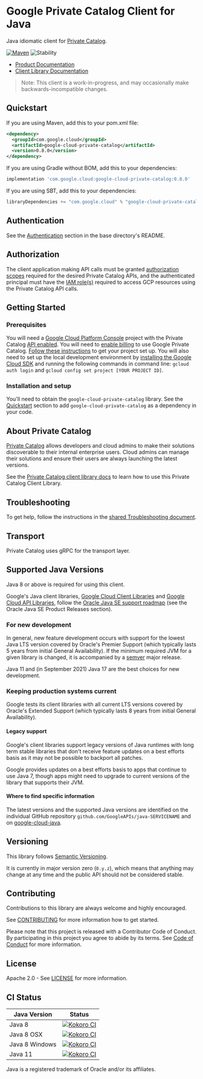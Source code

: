 # Google Private Catalog Client for Java

Java idiomatic client for [Private Catalog][product-docs].

[![Maven][maven-version-image]][maven-version-link]
![Stability][stability-image]

- [Product Documentation][product-docs]
- [Client Library Documentation][javadocs]

> Note: This client is a work-in-progress, and may occasionally
> make backwards-incompatible changes.


## Quickstart


If you are using Maven, add this to your pom.xml file:


```xml
<dependency>
  <groupId>com.google.cloud</groupId>
  <artifactId>google-cloud-private-catalog</artifactId>
  <version>0.8.0</version>
</dependency>
```

If you are using Gradle without BOM, add this to your dependencies:

```Groovy
implementation 'com.google.cloud:google-cloud-private-catalog:0.8.0'
```

If you are using SBT, add this to your dependencies:

```Scala
libraryDependencies += "com.google.cloud" % "google-cloud-private-catalog" % "0.8.0"
```

## Authentication

See the [Authentication][authentication] section in the base directory's README.

## Authorization

The client application making API calls must be granted [authorization scopes][auth-scopes] required for the desired Private Catalog APIs, and the authenticated principal must have the [IAM role(s)][predefined-iam-roles] required to access GCP resources using the Private Catalog API calls.

## Getting Started

### Prerequisites

You will need a [Google Cloud Platform Console][developer-console] project with the Private Catalog [API enabled][enable-api].
You will need to [enable billing][enable-billing] to use Google Private Catalog.
[Follow these instructions][create-project] to get your project set up. You will also need to set up the local development environment by
[installing the Google Cloud SDK][cloud-sdk] and running the following commands in command line:
`gcloud auth login` and `gcloud config set project [YOUR PROJECT ID]`.

### Installation and setup

You'll need to obtain the `google-cloud-private-catalog` library.  See the [Quickstart](#quickstart) section
to add `google-cloud-private-catalog` as a dependency in your code.

## About Private Catalog


[Private Catalog][product-docs] allows developers and cloud admins to make their solutions discoverable to their internal enterprise users. Cloud admins can manage their solutions and ensure their users are always launching the latest versions.

See the [Private Catalog client library docs][javadocs] to learn how to
use this Private Catalog Client Library.






## Troubleshooting

To get help, follow the instructions in the [shared Troubleshooting document][troubleshooting].

## Transport

Private Catalog uses gRPC for the transport layer.

## Supported Java Versions

Java 8 or above is required for using this client.

Google's Java client libraries,
[Google Cloud Client Libraries][cloudlibs]
and
[Google Cloud API Libraries][apilibs],
follow the
[Oracle Java SE support roadmap][oracle]
(see the Oracle Java SE Product Releases section).

### For new development

In general, new feature development occurs with support for the lowest Java
LTS version covered by  Oracle's Premier Support (which typically lasts 5 years
from initial General Availability). If the minimum required JVM for a given
library is changed, it is accompanied by a [semver][semver] major release.

Java 11 and (in September 2021) Java 17 are the best choices for new
development.

### Keeping production systems current

Google tests its client libraries with all current LTS versions covered by
Oracle's Extended Support (which typically lasts 8 years from initial
General Availability).

#### Legacy support

Google's client libraries support legacy versions of Java runtimes with long
term stable libraries that don't receive feature updates on a best efforts basis
as it may not be possible to backport all patches.

Google provides updates on a best efforts basis to apps that continue to use
Java 7, though apps might need to upgrade to current versions of the library
that supports their JVM.

#### Where to find specific information

The latest versions and the supported Java versions are identified on
the individual GitHub repository `github.com/GoogleAPIs/java-SERVICENAME`
and on [google-cloud-java][g-c-j].

## Versioning


This library follows [Semantic Versioning](http://semver.org/).


It is currently in major version zero (``0.y.z``), which means that anything may change at any time
and the public API should not be considered stable.


## Contributing


Contributions to this library are always welcome and highly encouraged.

See [CONTRIBUTING][contributing] for more information how to get started.

Please note that this project is released with a Contributor Code of Conduct. By participating in
this project you agree to abide by its terms. See [Code of Conduct][code-of-conduct] for more
information.


## License

Apache 2.0 - See [LICENSE][license] for more information.

## CI Status

Java Version | Status
------------ | ------
Java 8 | [![Kokoro CI][kokoro-badge-image-2]][kokoro-badge-link-2]
Java 8 OSX | [![Kokoro CI][kokoro-badge-image-3]][kokoro-badge-link-3]
Java 8 Windows | [![Kokoro CI][kokoro-badge-image-4]][kokoro-badge-link-4]
Java 11 | [![Kokoro CI][kokoro-badge-image-5]][kokoro-badge-link-5]

Java is a registered trademark of Oracle and/or its affiliates.

[product-docs]: https://cloud.google.com/private-catalog/docs
[javadocs]: https://cloud.google.com/java/docs/reference/google-cloud-private-catalog/latest/history
[kokoro-badge-image-1]: http://storage.googleapis.com/cloud-devrel-public/java/badges/java-private-catalog/java7.svg
[kokoro-badge-link-1]: http://storage.googleapis.com/cloud-devrel-public/java/badges/java-private-catalog/java7.html
[kokoro-badge-image-2]: http://storage.googleapis.com/cloud-devrel-public/java/badges/java-private-catalog/java8.svg
[kokoro-badge-link-2]: http://storage.googleapis.com/cloud-devrel-public/java/badges/java-private-catalog/java8.html
[kokoro-badge-image-3]: http://storage.googleapis.com/cloud-devrel-public/java/badges/java-private-catalog/java8-osx.svg
[kokoro-badge-link-3]: http://storage.googleapis.com/cloud-devrel-public/java/badges/java-private-catalog/java8-osx.html
[kokoro-badge-image-4]: http://storage.googleapis.com/cloud-devrel-public/java/badges/java-private-catalog/java8-win.svg
[kokoro-badge-link-4]: http://storage.googleapis.com/cloud-devrel-public/java/badges/java-private-catalog/java8-win.html
[kokoro-badge-image-5]: http://storage.googleapis.com/cloud-devrel-public/java/badges/java-private-catalog/java11.svg
[kokoro-badge-link-5]: http://storage.googleapis.com/cloud-devrel-public/java/badges/java-private-catalog/java11.html
[stability-image]: https://img.shields.io/badge/stability-preview-yellow
[maven-version-image]: https://img.shields.io/maven-central/v/com.google.cloud/google-cloud-private-catalog.svg
[maven-version-link]: https://search.maven.org/search?q=g:com.google.cloud%20AND%20a:google-cloud-private-catalog&core=gav
[authentication]: https://github.com/googleapis/google-cloud-java#authentication
[auth-scopes]: https://developers.google.com/identity/protocols/oauth2/scopes
[predefined-iam-roles]: https://cloud.google.com/iam/docs/understanding-roles#predefined_roles
[iam-policy]: https://cloud.google.com/iam/docs/overview#cloud-iam-policy
[developer-console]: https://console.developers.google.com/
[create-project]: https://cloud.google.com/resource-manager/docs/creating-managing-projects
[cloud-sdk]: https://cloud.google.com/sdk/
[troubleshooting]: https://github.com/googleapis/google-cloud-common/blob/main/troubleshooting/readme.md#troubleshooting
[contributing]: https://github.com/googleapis/java-private-catalog/blob/main/CONTRIBUTING.md
[code-of-conduct]: https://github.com/googleapis/java-private-catalog/blob/main/CODE_OF_CONDUCT.md#contributor-code-of-conduct
[license]: https://github.com/googleapis/java-private-catalog/blob/main/LICENSE
[enable-billing]: https://cloud.google.com/apis/docs/getting-started#enabling_billing
[enable-api]: https://console.cloud.google.com/flows/enableapi?apiid=privatecatalog.googleapis.com
[libraries-bom]: https://github.com/GoogleCloudPlatform/cloud-opensource-java/wiki/The-Google-Cloud-Platform-Libraries-BOM
[shell_img]: https://gstatic.com/cloudssh/images/open-btn.png

[semver]: https://semver.org/
[cloudlibs]: https://cloud.google.com/apis/docs/client-libraries-explained
[apilibs]: https://cloud.google.com/apis/docs/client-libraries-explained#google_api_client_libraries
[oracle]: https://www.oracle.com/java/technologies/java-se-support-roadmap.html
[g-c-j]: http://github.com/googleapis/google-cloud-java
